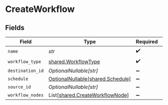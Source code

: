 # CreateWorkflow


## Fields

| Field                                                                        | Type                                                                         | Required                                                                     | Description                                                                  |
| ---------------------------------------------------------------------------- | ---------------------------------------------------------------------------- | ---------------------------------------------------------------------------- | ---------------------------------------------------------------------------- |
| `name`                                                                       | *str*                                                                        | :heavy_check_mark:                                                           | N/A                                                                          |
| `workflow_type`                                                              | [shared.WorkflowType](../../models/shared/workflowtype.md)                   | :heavy_check_mark:                                                           | N/A                                                                          |
| `destination_id`                                                             | *OptionalNullable[str]*                                                      | :heavy_minus_sign:                                                           | N/A                                                                          |
| `schedule`                                                                   | [OptionalNullable[shared.Schedule]](../../models/shared/schedule.md)         | :heavy_minus_sign:                                                           | N/A                                                                          |
| `source_id`                                                                  | *OptionalNullable[str]*                                                      | :heavy_minus_sign:                                                           | N/A                                                                          |
| `workflow_nodes`                                                             | List[[shared.CreateWorkflowNode](../../models/shared/createworkflownode.md)] | :heavy_minus_sign:                                                           | N/A                                                                          |